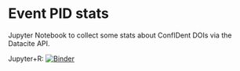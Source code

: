 # Event PID stats
Jupyter Notebook to collect some stats about ConfIDent DOIs via the Datacite API.

Jupyter+R: [![Binder](http://mybinder.org/badge_logo.svg)](http://mybinder.org/v2/gh/hauschke/event_pids/master?filepath=Datacite_Event_Stats.ipynb)
